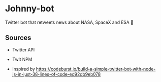 # Johnny-bot

Twitter bot that retweets news about NASA, SpaceX and ESA 🚀

## Sources

- Twitter API
- Twit NPM

- inspired by https://codeburst.io/build-a-simple-twitter-bot-with-node-js-in-just-38-lines-of-code-ed92db9eb078
